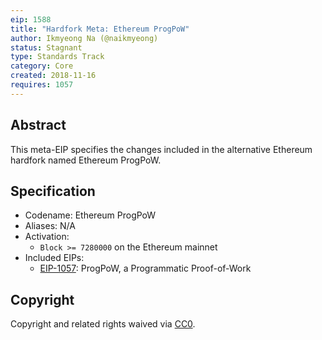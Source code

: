 ```yaml
---
eip: 1588
title: "Hardfork Meta: Ethereum ProgPoW"
author: Ikmyeong Na (@naikmyeong)
status: Stagnant
type: Standards Track
category: Core
created: 2018-11-16
requires: 1057
---
```


## Abstract

This meta-EIP specifies the changes included in the alternative Ethereum hardfork named Ethereum ProgPoW.

## Specification

- Codename: Ethereum ProgPoW
- Aliases: N/A
- Activation:
  - `Block >= 7280000` on the Ethereum mainnet
- Included EIPs:
  - [EIP-1057](https://eips.fyi/1057): ProgPoW, a Programmatic Proof-of-Work

## Copyright

Copyright and related rights waived via [CC0](/LICENSE.md).
